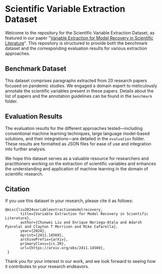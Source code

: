# Scientific Variable Extraction Dataset

Welcome to the repository for the Scientific Variable Extraction Dataset, as featured in our paper "[Variable Extraction for Model Recovery in Scientific Literature](https://arxiv.org/pdf/2411.14569)". This repository is structured to provide both the benchmark dataset and the corresponding evaluation results for various extraction approaches.

## Benchmark Dataset

This dataset comprises paragraphs extracted from 20 research papers focused on pandemic studies. We engaged a domain expert to meticulously annotate the scientific variables present in these papers. Details about the list of papers and the annotation guidelines can be found in the `benchmark` folder.

## Evaluation Results

The evaluation results for the different approaches tested—including conventional machine learning techniques, large language model-based solutions, and their integrations—are detailed in the `evaluation` folder. These results are formatted as JSON files for ease of use and integration into further analysis.

We hope this dataset serves as a valuable resource for researchers and practitioners working on the extraction of scientific variables and enhances the understanding and application of machine learning in the domain of scientific research.

## Citation

If you use this dataset in your research, please cite it as follows:

```
@misc{liu2024variableextractionmodelrecovery,
       title={Variable Extraction for Model Recovery in Scientific Literature}, 
       author={Chunwei Liu and Enrique Noriega-Atala and Adarsh Pyarelal and Clayton T Morrison and Mike Cafarella},
       year={2024},
       eprint={2411.14569},
       archivePrefix={arXiv},
       primaryClass={cs.IR},
       url={https://arxiv.org/abs/2411.14569}, 
 }
```

Thank you for your interest in our work, and we look forward to seeing how it contributes to your research endeavors.
